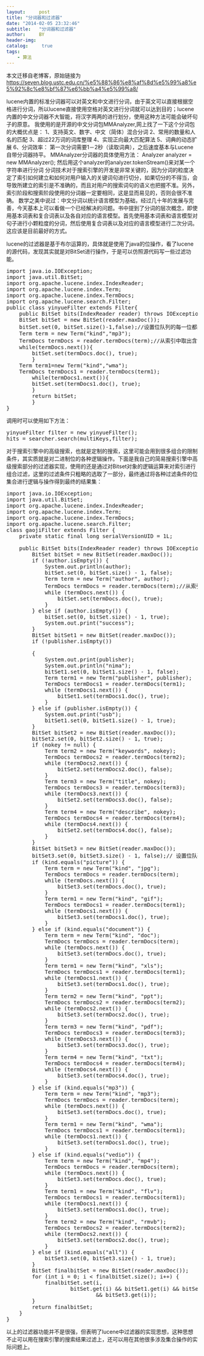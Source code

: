 ```yaml
---
layout:     post
title: "分词器和过滤器"
date: "2014-02-05 23:32:46"
subtitle:   "分词器和过滤器"
author:     BY
header-img:
catalog: 	 true
tags:
    - 算法
---
```


本文迁移自老博客，原始链接为 <https://seven.blog.ustc.edu.cn/%e5%88%86%e8%af%8d%e5%99%a8%e5%92%8c%e8%bf%87%e6%bb%a4%e5%99%a8/>

lucene内置的标准分词器可以对英文和中文进行分词，由于英文可以直接根据空格进行分词，所以lucene直接使用空格对英文进行分词就可以达到目的；lucene内置的中文分词器不大智能，将汉字两两的进行划分，使用这种方法可能会破坏句子的原意。
我使用的是开源的中文分词包MMAnalyzer,网上找了一下这个分词包的大概优点是：
1、支持英文、数字、中文（简体）混合分词
2、常用的数量和人名的匹配
3、超过22万词的词库整理
4、实现正向最大匹配算法
5、词典的动态扩展
6、分词效率： 第一次分词需要1－2秒（读取词典），之后速度基本与Lucene自带分词器持平。
MMAnalyzer分词器的具体使用方法：
Analyzer analyzer = new MMAnalyzer();
然后用这个analyzer的analyzer.tokenStream()来对某一个字符串进行分词
分词技术对于搜索引擎的开发是非常关键的，因为分词的粒度决定了索引如何建立和如何对用户输入的关键词句进行切分，如果切分的不得当，会导致所建立的索引是不准确的，而且对用户的搜索词句的语义也把握不准。另外，索引阶段和搜索阶段使用的分词器一定要相同，这是显而易见的，否则会很不准确。
数学之美中说过：中文分词以统计语言模型为基础，经过几十年的发展与完善，今天基本上可以看做一个已经解决的问题。书中提到了分词的层次概念，即使用基本词表和复合词表以及各自对应的语言模型。首先使用基本词表和语言模型对句子进行小颗粒度的分词，然后使用复合词表以及对应的语言模型进行二次分词。这应该是目前最好的方式。

lucene的过滤器是基于布尔运算的，具体就是使用了java的位操作，看了lucene的源代码，发现其实就是对BitSet进行操作，于是可以仿照源代码写一些过滤功能。
<pre class="brush:[java]">
import java.io.IOException;
import java.util.BitSet;
import org.apache.lucene.index.IndexReader;
import org.apache.lucene.index.Term;
import org.apache.lucene.index.TermDocs;
import org.apache.lucene.search.Filter;
public class yinyueFilter extends Filter{ 
    public BitSet bits(IndexReader reader) throws IOException {  
	BitSet bitSet = new BitSet(reader.maxDoc());
	bitSet.set(0, bitSet.size()-1,false);//设置位队列的每一位都问TRUE
	Term term = new Term("kind","mp3");
	TermDocs termDocs = reader.termDocs(term);//从索引中取出含term的文档
	while(termDocs.next()){
	    bitSet.set(termDocs.doc(), true);
        }	 
	Term term1=new Term("kind","wma");
	TermDocs termDocs1 = reader.termDocs(term1);
        while(termDocs1.next()){
	    bitSet.set(termDocs1.doc(), true);
        }	 
        return bitSet;
        }
}</pre>
调用时可以使用如下方法：
<pre class="brush:[java]">
yinyueFilter filter = new yinyueFilter();
hits = searcher.search(multiKeys,filter);
</pre>
对于搜索引擎中的高级搜索，也就是定制的搜索，这里可能会用到很多组合的限制条件，其实质就是对二进制位的各种逻辑操作。下面是我自己的简易搜索引擎中高级搜索部分的过滤器实现，使用的还是通过对Bitset对象的逻辑运算来对索引进行组合过滤，这里的过滤条件只粗略的选取了一部分，最终通过将各种过滤条件的位集合进行逻辑与操作得到最终的结果集：
<pre class="brush:[java]">
import java.io.IOException;
import java.util.BitSet;
import org.apache.lucene.index.IndexReader;
import org.apache.lucene.index.Term;
import org.apache.lucene.index.TermDocs;
import org.apache.lucene.search.Filter;
class gaojiFilter extends Filter {
	private static final long serialVersionUID = 1L;

	public BitSet bits(IndexReader reader) throws IOException {
		BitSet bitSet = new BitSet(reader.maxDoc());
		if (!author.isEmpty()) {
			System.out.println(author);
			bitSet.set(0, bitSet.size() - 1, false);
			Term term = new Term("author", author);
			TermDocs termDocs = reader.termDocs(term);//从索引中取出含term的文档
			while (termDocs.next()) {
				bitSet.set(termDocs.doc(), true);
			}
		} else if (author.isEmpty()) {
			bitSet.set(0, bitSet.size() - 1, true);
			System.out.print("success");
		}
		BitSet bitSet1 = new BitSet(reader.maxDoc());
		if (!publisher.isEmpty())

		{
			System.out.print(publisher);
			System.out.println("nima");
			bitSet1.set(0, bitSet1.size() - 1, false);
			Term term1 = new Term("publisher", publisher);
			TermDocs termDocs1 = reader.termDocs(term1);
			while (termDocs1.next()) {
				bitSet1.set(termDocs1.doc(), true);
			}
		} else if (publisher.isEmpty()) {
			System.out.print("usb");
			bitSet1.set(0, bitSet1.size() - 1, true);
		}
		BitSet bitSet2 = new BitSet(reader.maxDoc());
		bitSet2.set(0, bitSet2.size() - 1, true);
		if (nokey != null) {
			Term term2 = new Term("keywords", nokey);
			TermDocs termDocs2 = reader.termDocs(term2);
			while (termDocs2.next()) {
				bitSet2.set(termDocs2.doc(), false);
			}
			Term term3 = new Term("title", nokey);
			TermDocs termDocs3 = reader.termDocs(term3);
			while (termDocs3.next()) {
				bitSet2.set(termDocs3.doc(), false);
			}
			Term term4 = new Term("describe", nokey);
			TermDocs termDocs4 = reader.termDocs(term4);
			while (termDocs4.next()) {
				bitSet2.set(termDocs4.doc(), false);
			}
		}
		BitSet bitSet3 = new BitSet(reader.maxDoc());
		bitSet3.set(0, bitSet3.size() - 1, false);// 设置位队列的每一位都问TRUE
		if (kind.equals("picture")) {
			Term term = new Term("kind", "jpg");
			TermDocs termDocs = reader.termDocs(term);
			while (termDocs.next()) {
				bitSet3.set(termDocs.doc(), true);
			}
			Term term1 = new Term("kind", "gif");
			TermDocs termDocs1 = reader.termDocs(term1);
			while (termDocs1.next()) {
				bitSet3.set(termDocs1.doc(), true);
			}
		} else if (kind.equals("document")) {
			Term term = new Term("kind", "doc");
			TermDocs termDocs = reader.termDocs(term);
			while (termDocs.next()) {
				bitSet3.set(termDocs.doc(), true);
			}
			Term term1 = new Term("kind", "xls");
			TermDocs termDocs1 = reader.termDocs(term1);
			while (termDocs1.next()) {
				bitSet3.set(termDocs1.doc(), true);
			}
			Term term2 = new Term("kind", "ppt");
			TermDocs termDocs2 = reader.termDocs(term2);
			while (termDocs2.next()) {
				bitSet3.set(termDocs2.doc(), true);
			}
			Term term3 = new Term("kind", "pdf");
			TermDocs termDocs3 = reader.termDocs(term3);
			while (termDocs3.next()) {
				bitSet3.set(termDocs3.doc(), true);
			}
			Term term4 = new Term("kind", "txt");
			TermDocs termDocs4 = reader.termDocs(term4);
			while (termDocs4.next()) {
				bitSet3.set(termDocs4.doc(), true);
			}
		} else if (kind.equals("mp3")) {
			Term term = new Term("kind", "mp3");
			TermDocs termDocs = reader.termDocs(term);
			while (termDocs.next()) {
				bitSet3.set(termDocs.doc(), true);
			}
			Term term1 = new Term("kind", "wma");
			TermDocs termDocs1 = reader.termDocs(term1);
			while (termDocs1.next()) {
				bitSet3.set(termDocs1.doc(), true);
			}
		} else if (kind.equals("vedio")) {
			Term term = new Term("kind", "mp4");
			TermDocs termDocs = reader.termDocs(term);
			while (termDocs.next()) {
				bitSet3.set(termDocs.doc(), true);
			}
			Term term1 = new Term("kind", "flv");
			TermDocs termDocs1 = reader.termDocs(term1);
			while (termDocs1.next()) {
				bitSet3.set(termDocs1.doc(), true);
			}
			Term term2 = new Term("kind", "rmvb");
			TermDocs termDocs2 = reader.termDocs(term2);
			while (termDocs2.next()) {
				bitSet3.set(termDocs2.doc(), true);
			}
		} else if (kind.equals("all")) {
			bitSet3.set(0, bitSet3.size() - 1, true);
		}
		BitSet finalbitSet = new BitSet(reader.maxDoc());
		for (int i = 0; i < finalbitSet.size(); i++) {
			finalbitSet.set(i,
					bitSet.get(i) && bitSet1.get(i) && bitSet2.get(i)
							&& bitSet3.get(i));
		}
		return finalbitSet;
	}
}
</pre>
以上的过滤器功能并不是很强，但表明了lucene中过滤器的实现思想，这种思想不止可以用在搜索引擎的搜索结果过滤上，还可以用在其他很多涉及集合操作的实际问题上。

